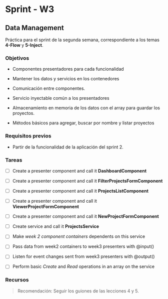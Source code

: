 # Sprint - W3

## Data Management

Práctica para el sprint de la segunda semana, correspondiente a los temas **4-Flow** y **5-Inject**.

### Objetivos

- Componentes presentadores para cada funcionalidad

- Mantener los datos y servicios en los contenedores

- Comunicación entre componentes.

- Servicio inyectable común a los presentadores

- Almacenamiento en memoria de los datos con el array para guardar los proyectos.

- Métodos básicos para agregar, buscar por nombre y listar proyectos

### Requisitos previos

- Partir de la funcionalidad de la aplicación del sprint 2.


### Tareas

- [ ] Create a presenter component and call it **DashboardComponent**
- [ ] Create a presenter component and call it **FilterProjectsFormComponent**
- [ ] Create a presenter component and call it **ProjectsListComponent**
- [ ] Create a presenter component and call it **ViewerProjectFormComponent**
- [ ] Create a presenter component and call it **NewProjectFormComponent**
- [ ] Create service and call it **ProjectsService**
- [ ] Make _week 2 component containers_ dependents on this service
- [ ] Pass data from week2 containers to week3 presenters with @input()
- [ ] Listen for event changes sent from week3 presenters with @output()
- [ ] Perform basic _Create_ and _Read_ operations in an array on the service


### Recursos

> Recomendación: Seguir los guiones de las lecciones 4 y 5.
